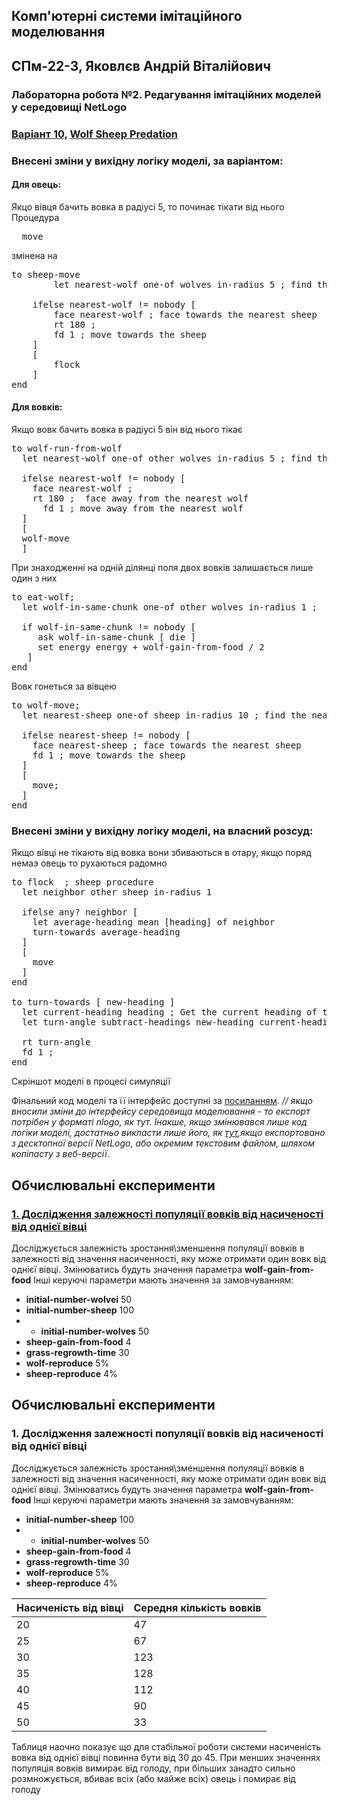 
## Комп'ютерні системи імітаційного моделювання

## СПм-22-3,  Яковлєв Андрій Віталійович
### Лабораторна робота №**2**. Редагування імітаційних моделей у середовищі NetLogo
  

###  [Варіант 10,](https://github.com/Avareco/Ksim/blob/main/README.md#%D0%B2%D0%B0%D1%80%D1%96%D0%B0%D0%BD%D1%82-10-wolf-sheep-predation) [Wolf Sheep Predation](https://www.netlogoweb.org/launch#http://www.netlogoweb.org/assets/modelslib/Sample%20Models/Biology/Wolf%20Sheep%20Predation.nlogo)


  

### Внесені зміни у вихідну логіку моделі, за варіантом:
#### Для овець: 
Якцо вівця бачить вовка в радіусі 5, то починає тікати від нього
Процедура 
<pre>  move</pre>
змінена на 
 <pre>
to sheep-move
 		let nearest-wolf one-of wolves in-radius 5 ; find the nearest wolf

  	ifelse nearest-wolf != nobody [
    	face nearest-wolf ; face towards the nearest sheep
    	rt 180 ;
    	fd 1 ; move towards the sheep
  	]
  	[
    	flock
  	]
end
</pre>
#### Для вовків: 
Якщо вовк бачить вовка в радіусі 5 він від нього тікає
 <pre>
to wolf-run-from-wolf
  let nearest-wolf one-of other wolves in-radius 5 ; find the nearest wolf within vision range

  ifelse nearest-wolf != nobody [
    face nearest-wolf ;
    rt 180 ;  face away from the nearest wolf
	  fd 1 ; move away from the nearest wolf
  ]
  [
  wolf-move
  ] 
</pre>
При знаходженні на одній ділянці поля двох вовків залишається лише один з них
 <pre>
to eat-wolf;
  let wolf-in-same-chunk one-of other wolves in-radius 1 ;

  if wolf-in-same-chunk != nobody [
 	 ask wolf-in-same-chunk [ die ]
 	 set energy energy + wolf-gain-from-food / 2
   ]    
end
</pre>
Вовк гонеться за вівцею
 <pre>
to wolf-move;
  let nearest-sheep one-of sheep in-radius 10 ; find the nearest sheep within vision range

  ifelse nearest-sheep != nobody [
    face nearest-sheep ; face towards the nearest sheep
    fd 1 ; move towards the sheep
  ]
  [
    move;
  ]   
end
</pre>
### Внесені зміни у вихідну логіку моделі, на власний розсуд:
Якщо вівці не тікають від вовка вони збиваються в отару, якщо поряд немаэ овець то рухаються радомно 
<pre>
to flock  ; sheep procedure
  let neighbor other sheep in-radius 1

  ifelse any? neighbor [
    let average-heading mean [heading] of neighbor
    turn-towards average-heading 
  ]
  [
    move
  ]
end

to turn-towards [ new-heading ]  
  let current-heading heading ; Get the current heading of the sheep
  let turn-angle subtract-headings new-heading current-heading ; Calculate the angle to turn towards the new heading
   
  rt turn-angle  
  fd 1 ;
end
</pre>

Скріншот моделі в процесі симуляції

Фінальний код моделі та її інтерфейс доступні за  [посиланням](https://github.com/knureigs/GitHubDocs_Simulation/blob/main/lb/Simulation_Lab2/example-model.nlogo).  _// якщо вносили зміни до інтерфейсу середовища моделювання - то експорт потрібен у форматі nlogo, як тут. Інакше, якщо змінювався лише код логіки моделі, достатньо викласти лише його, як  [тут](https://github.com/knureigs/GitHubDocs_Simulation/blob/main/lb/Simulation_Lab2/example-model-code.html),якщо експортовано з десктопної версії NetLogo, або окремим текстовим файлом, шляхом копіпасту з веб-версії_.  

## Обчислювальні експерименти
### [1. Дослідження залежності популяції вовків від насиченості від однієї вівці](https://github.com/Avareco/Ksim/blob/main/README.md#1-%D0%B4%D0%BE%D1%81%D0%BB%D1%96%D0%B4%D0%B6%D0%B5%D0%BD%D0%BD%D1%8F-%D0%B7%D0%B0%D0%BB%D0%B5%D0%B6%D0%BD%D0%BE%D1%81%D1%82%D1%96-%D0%BF%D0%BE%D0%BF%D1%83%D0%BB%D1%8F%D1%86%D1%96%D1%97-%D0%B2%D0%BE%D0%B2%D0%BA%D1%96%D0%B2-%D0%B2%D1%96%D0%B4-%D0%BD%D0%B0%D1%81%D0%B8%D1%87%D0%B5%D0%BD%D0%BE%D1%81%D1%82%D1%96-%D0%B2%D1%96%D0%B4-%D0%BE%D0%B4%D0%BD%D1%96%D1%94%D1%97-%D0%B2%D1%96%D0%B2%D1%86%D1%96)

Досліджується залежність зростання\зменшення популяції вовків в залежності від значення насиченності, яку може отримати один вовк від однієї вівці. Змінюватись будуть значення параметра  **wolf-gain-from-food**  Інші керуючі параметри мають значення за замовчуванням:

-   **initial-number-wolveі**  50
-   **initial-number-sheep**  100
-   -   **initial-number-wolves**  50
-   **sheep-gain-from-food**  4
-   **grass-regrowth-time**  30
-   **wolf-reproduce**  5%
-   **sheep-reproduce**  4%


## Обчислювальні експерименти 
### 1. Дослідження залежності популяції вовків від насиченості від однієї вівці
Досліджується залежність зростання\зменшення популяції вовків в залежності від значення насиченності, яку може отримати один вовк від однієї вівці. Змінюватись будуть значення параметра **wolf-gain-from-food**
Інші керуючі параметри мають значення за замовчуванням:
- **initial-number-sheep** 100
- - **initial-number-wolves** 50
- **sheep-gain-from-food** 4
- **grass-regrowth-time** 30
- **wolf-reproduce** 5%
- **sheep-reproduce** 4%

<table>
<thead>
<tr><th>Насиченість від вівці</th><th>Середня кількість вовків</th></tr>
</thead>
<tbody>
<tr><td>20</td><td>47</td></tr>
<tr><td>25</td><td>67</td></tr>
<tr><td>30</td><td>123</td></tr>
<tr><td>35</td><td>128</td></tr>
<tr><td>40</td><td>112</td></tr>
<tr><td>45</td><td>90</td></tr>
<tr><td>50</td><td>33</td></tr>
</tbody>
</table>

Таблиця наочно показує що для стабільної роботи системи насиченість вовка від однієї вівці повинна бути    від 30 до 45. При менших значеннях популяція вовків вимирає від голоду, при більших занадто сильно розмножується, вбиває всіх (або майже всіх) овець і помирає від голоду 



